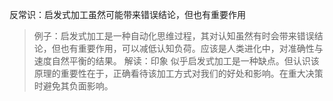 反常识：启发式加工虽然可能带来错误结论，但也有重要作用

>例子：启发式加工是一种自动化思维过程，其对认知虽然有时会带来错误结论，但也有重要作用，可以减低认知负荷。应该是人类进化中，对准确性与速度自然平衡的结果。
>解读：印象 似乎启发式加工是一种缺点。但认识该原理的重要性在于，正确看待该加工方式对我们的好处和影响。在重大决策时避免其负面影响。
